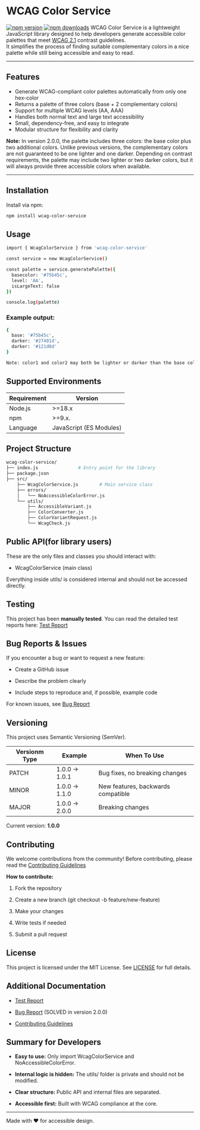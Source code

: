 # WCAG Color Service

[![npm version](https://img.shields.io/npm/v/wcag-color-service.svg)](https://www.npmjs.com/package/wcag-color-service)
[![npm downloads](https://img.shields.io/npm/dm/wcag-color-service.svg)](https://www.npmjs.com/package/wcag-color-service)
WCAG Color Service is a lightweight JavaScript library designed to help developers generate accessible color palettes that meet [WCAG 2.1](https://www.w3.org/TR/WCAG21/) contrast guidelines.  
It simplifies the process of finding suitable complementary colors in a nice palette while still being accessible and easy to read.

---

## Features
- Generate WCAG-compliant color palettes automatically from only one hex-color
- Returns a palette of three colors (base + 2 complementary colors)
- Support for multiple WCAG levels (AA, AAA)
- Handles both normal text and large text accessibility
- Small, dependency-free, and easy to integrate
- Modular structure for flexibility and clarity

**Note:** In version 2.0.0, the palette includes three colors: the base color plus two additional colors. Unlike previous versions, the complementary colors are not guaranteed to be one lighter and one darker. Depending on contrast requirements, the palette may include two lighter or two darker colors, but it will always provide three accessible colors when available.


---

## Installation

Install via npm:

```bash
npm install wcag-color-service
```
## Usage

```bash
import { WcagColorService } from 'wcag-color-service'

const service = new WcagColorService()

const palette = service.generatePalette({
  basecolor: '#75b45c',
  level: 'AA',
  isLargeText: false
})

console.log(palette)
```

### Example output:
```bash
{
  base: '#75b45c',
  darker: '#27401d',
  darker: '#121d0d'
}

Note: color1 and color2 may both be lighter or darker than the base color, depending on accessibility constraints. If you choose a medium intensity base color, it is more likely to generate both a darker and a ligther complementary color.
```
## Supported Environments
|Requirement| Version   |
|-----------|-----  |
|Node.js	| >=18.x|
|npm	    | >=9.x. |
|Language   | JavaScript (ES Modules)|

## Project Structure
```bash
wcag-color-service/
├── index.js               # Entry point for the library
├── package.json
├── src/
    ├── WcagColorService.js        # Main service class
    ├── errors/
    │   └── NoAccessibleColorError.js
    └── utils/
        ├── AccessibleVariant.js
        ├── ColorConverter.js
        ├── ColorVariantRequest.js
        └── WcagCheck.js
 ```

## Public API(for library users)

These are the only files and classes you should interact with:

- WcagColorService (main class)

Everything inside utils/ is considered internal and should not be accessed directly.

## Testing

This project has been **manually tested**. 
You can read the detailed test reports here: [Test Report](./docs/test-report.md)

## Bug Reports & Issues

If you encounter a bug or want to request a new feature:

- Create a GitHub issue

- Describe the problem clearly

- Include steps to reproduce and, if possible, example code

For known issues, see [Bug Report](./docs/bug-report.md)

## Versioning

This project uses Semantic Versioning (SemVer).

| Versionm Type | Example     | When To Use|
|---------------|-------------| ---------|
| PATCH         |1.0.0 → 1.0.1| Bug fixes, no breaking changes   |
| MINOR         |1.0.0 → 1.1.0| New features, backwards compatible|
| MAJOR         |1.0.0 → 2.0.0| Breaking changes                  |

Current version: **1.0.0**

## Contributing

We welcome contributions from the community!
Before contributing, please read the [Contributing Guidelines](./docs/contributing-guidelines.md)

**How to contribute:**
1. Fork the repository

2. Create a new branch (git checkout -b feature/new-feature)

3. Make your changes

4. Write tests if needed

5. Submit a pull request

## License
This project is licensed under the MIT License.
See [LICENSE](./LICENSE) for full details.

## Additional Documentation

- [Test Report](./docs/test-report.md)

- [Bug Report](./docs/bug-report.md) (SOLVED in version 2.0.0)

- [Contributing Guidelines](./docs/contributing-guidelines.md)

## Summary for Developers

- **Easy to use:** Only import WcagColorService and NoAccessibleColorError.

- **Internal logic is hidden:** The utils/ folder is private and should not be modified.

- **Clear structure:** Public API and internal files are separated.

- **Accessible first:** Built with WCAG compliance at the core.

---
Made with ❤️ for accessible design.